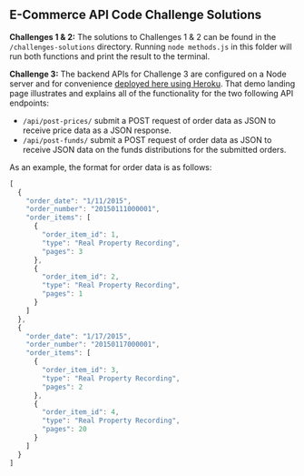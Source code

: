 ## E-Commerce API Code Challenge Solutions ##

**Challenges 1 & 2:** The solutions to Challenges 1 & 2 can be found in the `/challenges-solutions` directory. Running `node methods.js` in this folder will run both functions and print the result to the terminal.

**Challenge 3:** The backend APIs for Challenge 3 are configured on a Node server and for convenience [deployed here using Heroku](https://hidden-mountain-42973.herokuapp.com/). That demo landing page illustrates and explains all of the functionality for the two following API endpoints:

- `/api/post-prices/` submit a POST request of order data as JSON to receive price data as a JSON response.
- `/api/post-funds/` submit a POST request of order data as JSON to receive JSON data on the funds distributions for the submitted orders.

As an example, the format for order data is as follows:

``` javascript
[
  {
    "order_date": "1/11/2015",
    "order_number": "20150111000001",
    "order_items": [
      {
        "order_item_id": 1,
        "type": "Real Property Recording",
        "pages": 3
      },
      {
        "order_item_id": 2,
        "type": "Real Property Recording",
        "pages": 1
      }
    ]
  },
  {
    "order_date": "1/17/2015",
    "order_number": "20150117000001",
    "order_items": [
      {
        "order_item_id": 3,
        "type": "Real Property Recording",
        "pages": 2
      },
      {
        "order_item_id": 4,
        "type": "Real Property Recording",
        "pages": 20
      }
    ]
  }
]
```
